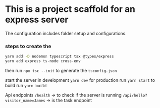 # This is a project scaffold for an express server 
The configuration includes folder setup and configurations


### steps to create the

```bash
yarn add -D nodemon typescript tsx @types/express
yarn add express ts-node cross-env
```

then run `npx tsc --init` to generate the `tsconfig.json`

start the server in development `yarn dev` for production run `yarn start` to build run `yarn build`

Api endpoints
`/health` -> to check if the server is running
`/api/hello?visitor_name=James` -> is the task endpoint
